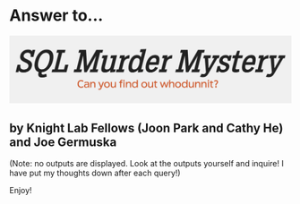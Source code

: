 # Answer to...
![Title](image-20220823-135919.png)
##  by Knight Lab Fellows (Joon Park and Cathy He) and Joe Germuska

(Note: no outputs are displayed. Look at the outputs yourself and inquire! I have put my thoughts down after each query!)

Enjoy!
